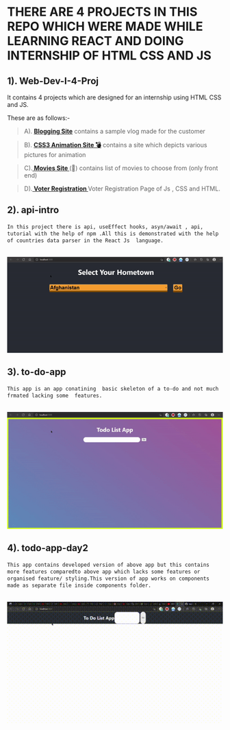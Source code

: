  #  THERE ARE 4 PROJECTS IN THIS REPO WHICH WERE MADE WHILE LEARNING REACT AND DOING INTERNSHIP OF HTML CSS AND JS



## **1). Web-Dev-I-4-Proj**
 
  It contains 4 projects which are designed for an internship using HTML CSS and JS.

  These are as follows:-

>A). **<u><a href="https://blog-shreyansh252001.000webhostapp.com/">Blogging Site</a></u>**
      contains a sample vlog made for the customer

<foreignObject>

<style>

  .emoji {
    font-size: calc(14px);
}

.emoji::after {
    animation-timing-function: linear;
    animation-iteration-count: infinite;
}

.bomb::after {
    content: '💣';
    --emoji: '💥';
    animation-name: twoFrames;
    animation-duration: 2s;
}

@keyframes twoFrames {
    50% {
        content: var(--emoji);
    }
}

</style>
</foriegnObject>

 > B).  **<u><a href="https://css3animationsshreyansh252001.000webhostapp.com/" class="emoji bomb"> CSS3 Animation Site
</a></u>** 
contains a site which depicts various pictures for animation




>C).**<u><a href="https://shreyansh252001movies.000webhostapp.com/"> Movies Site </a></u>**(:cinema:)
      contains list of movies to choose from (only front end)
 
>D).**<u><a href="https://voterregistrationshreyansh252001.000webhostapp.com/"> Voter Registration </a></u>**
      Voter Registration Page of Js , CSS and HTML.

## **2). api-intro**
    In this project there is api, useEffect hooks, asyn/await , api, tutorial with the help of npm .All this is demonstrated with the help of countries data parser in the React Js  language.

<br/>
<img src="assets/api-intro.gif" type="gif" alt="api-intro-gif"/>
<br/>

##  **3). to-do-app**
    This app is an app conatining  basic skeleton of a to-do and not much frmated lacking some  features.
<br/>
<img src="assets/to-do-app.gif" type="gif" alt="to-do-app-gif"/>
<br/>

## **4). todo-app-day2**
    This app contains developed version of above app but this contains more features comparedto above app which lacks some features or organised feature/ styling.This version of app works on components made as separate file inside components folder.
</br>
<img src="assets/todo-app-day2.gif" type="gif" alt="todo-app-day2-gif" width="600px">